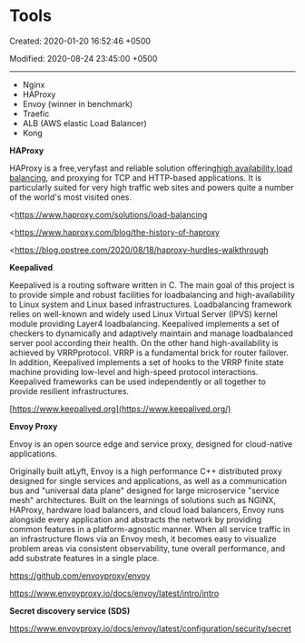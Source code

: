 # Tools

Created: 2020-01-20 16:52:46 +0500

Modified: 2020-08-24 23:45:00 +0500

---
-   Nginx
-   HAProxy
-   Envoy (winner in benchmark)
-   Traefic
-   ALB (AWS elastic Load Balancer)
-   Kong



**HAProxy**

HAProxy is a free,veryfast and reliable solution offering[high availability](http://en.wikipedia.org/wiki/High_availability),[load balancing](http://en.wikipedia.org/wiki/Load_balancer), and proxying for TCP and HTTP-based applications. It is particularly suited for very high traffic web sites and powers quite a number of the world's most visited ones.



<https://www.haproxy.com/solutions/load-balancing

<https://www.haproxy.com/blog/the-history-of-haproxy

<https://blog.opstree.com/2020/08/18/haproxy-hurdles-walkthrough



**Keepalived**

Keepalived is a routing software written in C. The main goal of this project is to provide simple and robust facilities for loadbalancing and high-availability to Linux system and Linux based infrastructures. Loadbalancing framework relies on well-known and widely used Linux Virtual Server (IPVS) kernel module providing Layer4 loadbalancing. Keepalived implements a set of checkers to dynamically and adaptively maintain and manage loadbalanced server pool according their health. On the other hand high-availability is achieved by VRRPprotocol. VRRP is a fundamental brick for router failover. In addition, Keepalived implements a set of hooks to the VRRP finite state machine providing low-level and high-speed protocol interactions. Keepalived frameworks can be used independently or all together to provide resilient infrastructures.



[https://www.keepalived.org](https://www.keepalived.org/)



**Envoy Proxy**

Envoy is an open source edge and service proxy, designed for cloud-native applications.



Originally built atLyft, Envoy is a high performance C++ distributed proxy designed for single services and applications, as well as a communication bus and "universal data plane" designed for large microservice "service mesh" architectures. Built on the learnings of solutions such as NGINX, HAProxy, hardware load balancers, and cloud load balancers, Envoy runs alongside every application and abstracts the network by providing common features in a platform-agnostic manner. When all service traffic in an infrastructure flows via an Envoy mesh, it becomes easy to visualize problem areas via consistent observability, tune overall performance, and add substrate features in a single place.



<https://github.com/envoyproxy/envoy>

<https://www.envoyproxy.io/docs/envoy/latest/intro/intro>



**Secret discovery service (SDS)**

<https://www.envoyproxy.io/docs/envoy/latest/configuration/security/secret>
